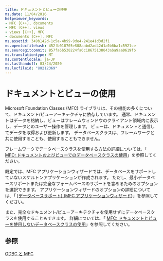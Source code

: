 ```yaml
---
title: ドキュメントとビューの使用
ms.date: 11/04/2016
helpviewer_keywords:
- MFC [C++], documents
- MFC [C++], views
- views [C++], MFC
- documents [C++], MFC
ms.assetid: 349b142d-1c5a-4b99-9de4-241e41d3d2f1
ms.openlocfilehash: 452fb010705e808aabd2ad42d1a0b6ba1c5921ce
ms.sourcegitcommit: 857fa6b530224fa6c18675138043aba9aa0619fb
ms.translationtype: MT
ms.contentlocale: ja-JP
ms.lasthandoff: 03/24/2020
ms.locfileid: "80212369"
---
```

# <a name="working-with-documents-and-views"></a>ドキュメントとビューの使用

Microsoft Foundation Classes (MFC) ライブラリは、その機能の多くについて、ドキュメント/ビューアーキテクチャに依存しています。 通常、ドキュメントはデータを格納し、ビューはフレームウィンドウのクライアント領域内に表示し、データとのユーザー操作を管理します。 ビューは、ドキュメントと通信してデータを取得および更新します。 データベースクラスは、フレームワークと共に使用することも、使用することもできません。

フレームワークでデータベースクラスを使用する方法の詳細については、「 [MFC: ドキュメントおよびビューでのデータベースクラスの使用](../../data/mfc-using-database-classes-with-documents-and-views.md)」を参照してください。

既定では、MFC アプリケーションウィザードでは、データベースをサポートしていないスケルトンアプリケーションが作成されます。 ただし、最小データベースサポートまたは完全なフォームベースのサポートを含めるためのオプションを選択できます。 アプリケーションウィザードのオプションの詳細については、「 [[データベースサポート] (MFC アプリケーションウィザード](../../mfc/reference/database-support-mfc-application-wizard.md))」を参照してください。

また、完全なドキュメント/ビューアーキテクチャを使用せずにデータベースクラスを使用することもできます。 詳細については、「 [MFC: ドキュメントとビューを使用しないデータベースクラスの使用](../../data/mfc-using-database-classes-without-documents-and-views.md)」を参照してください。

## <a name="see-also"></a>参照

[ODBC と MFC](../../data/odbc/odbc-and-mfc.md)
